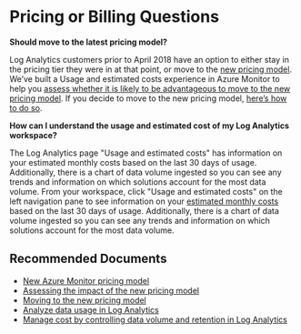 
<properties
    pageTitle="Pricing or billing question"
    description="Pricing or billing question"
    service="microsoft.operationalinsights"
    resource="workspaces"
    symptomID=""
    infoBubbleText=""
    authors="yossiy,dalek"
    ms.author="yossiy,dalek"
    displayorder="12"
    selfHelpType="resource"
    supportTopicIds=""
    resourceTags=""
    productPesIds=""
    cloudEnvironments="MoonCake"
	articleId="operationalinsights-generalloganalytics-pricingbillingquestion-mooncake"
/>

# Pricing or Billing Questions

**Should move to the latest pricing model?**

Log Analytics customers prior to April 2018 have an option to either stay in the pricing tier they were in at that point, or move to the [new pricing model](https://docs.azure.cn/azure-monitor/platform/usage-estimated-costs?toc=%2Fazure%2Fazure-monitor%2Ftoc.json#new-pricing-model). We’ve built a Usage and estimated costs experience in Azure Monitor to help you [assess whether it is likely to be advantageous to move to the new pricing model](https://docs.azure.cn/azure-monitor/platform/usage-estimated-costs?toc=%2Fazure%2Fazure-monitor%2Ftoc.json#assessing-the-impact-of-the-new-pricing-model). If you decide to move to the new pricing model, [here’s how to do so](https://docs.azure.cn/azure-monitor/platform/usage-estimated-costs?toc=%2Fazure%2Fazure-monitor%2Ftoc.json#moving-to-the-new-pricing-model). 

**How can I understand the usage and estimated cost of my Log Analytics workspace?**

The Log Analytics page "Usage and estimated costs" has information on your estimated monthly costs based on the last 30 days of usage. Additionally, there is a chart of data volume ingested so you can see any trends and information on which solutions account for the most data volume. From your workspace, click "Usage and estimated costs" on the left navigation pane to see information on your [estimated monthly costs](https://docs.azure.cn/azure-monitor/platform/manage-cost-storage) based on the last 30 days of usage. Additionally, there is a chart of data volume ingested so you can see any trends and information on which solutions account for the most data volume.

## **Recommended Documents**

* [New Azure Monitor pricing model](https://docs.azure.cn/azure-monitor/platform/usage-estimated-costs?toc=%2Fazure%2Fazure-monitor%2Ftoc.json#new-pricing-model)
* [Assessing the impact of the new pricing model](https://docs.azure.cn/azure-monitor/platform/usage-estimated-costs?toc=%2Fazure%2Fazure-monitor%2Ftoc.json#assessing-the-impact-of-the-new-pricing-model)
* [Moving to the new pricing model](https://docs.azure.cn/azure-monitor/platform/usage-estimated-costs?toc=%2Fazure%2Fazure-monitor%2Ftoc.json#moving-to-the-new-pricing-model)
* [Analyze data usage in Log Analytics](https://docs.azure.cn/azure-monitor/platform/manage-cost-storage)
* [Manage cost by controlling data volume and retention in Log Analytics](https://docs.azure.cn/azure-monitor/platform/manage-cost-storage)
